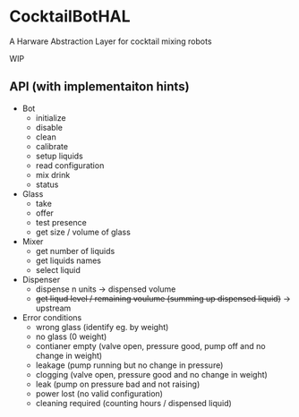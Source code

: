 # CocktailBotHAL
A Harware Abstraction Layer for cocktail mixing robots

WIP

## API (with implementaiton hints)
* Bot 
  * initialize
  * disable
  * clean
  * calibrate
  * setup liquids
  * read configuration
  * mix drink
  * status
* Glass 
  * take
  * offer
  * test presence
  * get size / volume of glass
* Mixer 
  * get number of liquids
  * get liquids names
  * select liquid
* Dispenser 
  * dispense n units -> dispensed volume
  * ~~get liqud level / remaining voulume (summing up dispensed liquid)~~ -> upstream
* Error conditions
  * wrong glass (identify eg. by weight)
  * no glass (0 weight)
  * contianer empty (valve open, pressure good, pump off and no change in weight)
  * leakage (pump running but no change in pressure)
  * clogging (valve open, pressure good and no change in weight)
  * leak (pump on pressure bad and not raising)
  * power lost (no valid configuration)
  * cleaning required (counting hours / dispensed liquid)
